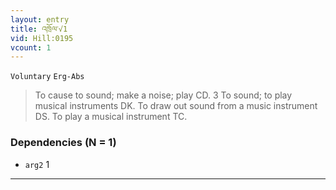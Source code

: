 ```yaml
---
layout: entry
title: འཁྲོལ་√1
vid: Hill:0195
vcount: 1
---
```

`Voluntary` `Erg-Abs`
> To cause to sound; make a noise; play CD\.
 3 To sound; to play musical instruments DK\.
To draw out sound from a music instrument DS\.
 To play a musical instrument TC\.

### Dependencies (N = 1)
* `arg2` 1

---

